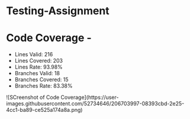 # Testing-Assignment

<h1>Code Coverage -</h1>
  <ul>
  <li>Lines Valid: 216</li> 
  <li>Lines Covered: 203</li>
  <li>Lines Rate: 93.98% </li>
  <li>Branches Valid: 18  </li>
  <li>Branches Covered: 15</li>
  <li>Branches Rate: 83.38%</li>
  </ul>
  ![SCreenshot of Code Coverage](https://user-images.githubusercontent.com/52734646/206703997-08393cbd-2e25-4cc1-ba89-ce525a174a8a.png)
